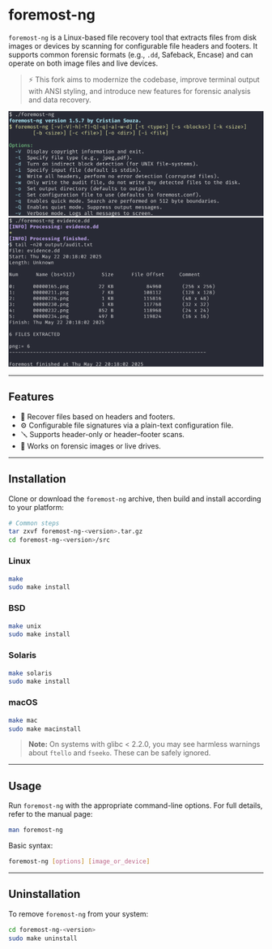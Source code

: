 # foremost-ng

`foremost-ng` is a Linux-based file recovery tool that extracts files from disk images or devices by scanning for configurable file headers and footers. It supports common forensic formats (e.g., `.dd`, Safeback, Encase) and can operate on both image files and live devices.
> ⚡ This fork aims to modernize the codebase, improve terminal output with ANSI styling, and introduce new features for forensic analysis and data recovery.

<img src="screenshots/foremost-ng-01.png"/>
<img src="screenshots/foremost-ng-02.png"/>

---

## Features

- 🧩 Recover files based on headers and footers.
- ⚙️ Configurable file signatures via a plain-text configuration file.
- 🪛 Supports header-only or header–footer scans.
- 🧱 Works on forensic images or live drives.

---

## Installation

Clone or download the `foremost-ng` archive, then build and install according to your platform:

```bash
# Common steps
tar zxvf foremost-ng-<version>.tar.gz
cd foremost-ng-<version>/src
```

### Linux
```bash
make
sudo make install
```

### BSD
```bash
make unix
sudo make install
```

### Solaris
```bash
make solaris
sudo make install
```

### macOS
```bash
make mac
sudo make macinstall
```

> **Note:** On systems with glibc < 2.2.0, you may see harmless warnings about `ftello` and `fseeko`. These can be safely ignored.

---

## Usage

Run `foremost-ng` with the appropriate command-line options. For full details, refer to the manual page:

```bash
man foremost-ng
```

Basic syntax:
```bash
foremost-ng [options] [image_or_device]
```

---

## Uninstallation

To remove `foremost-ng` from your system:

```bash
cd foremost-ng-<version>
sudo make uninstall
```
